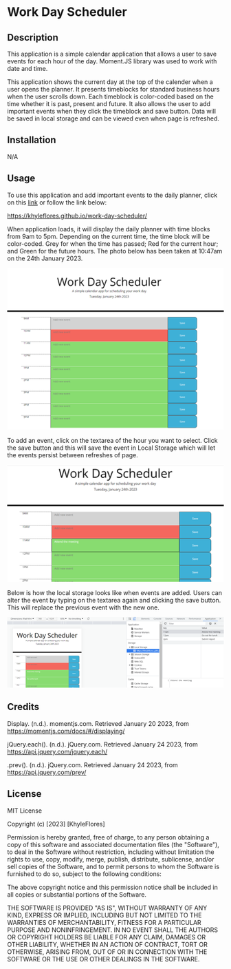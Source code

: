 # Work Day Scheduler

## Description 
This application is a simple calendar application that allows a user to save events for each hour of the day. Moment.JS library was used to work with date and time. 

This application shows the current day at the top of the calender when a user opens the planner. It presents timeblocks for standard business hours when the user scrolls down. Each timeblock is color-coded based on the time whether it is past, present and future. It also allows the user to add important events when they click the timeblock and save button. Data will be saved in local storage and can be viewed even when page is refreshed. 

## Installation

N/A

## Usage
To use this application and add important events to the daily planner, click on this [link](https://khyleflores.github.io/work-day-scheduler/ "Word Day Scheduler") or follow the link below:

https://khyleflores.github.io/work-day-scheduler/

When application loads, it will display the daily planner with time blocks from 9am to 5pm. Depending on the current time, the time block will be color-coded. Grey for when the time has passed; Red for the current hour; and Green for the future hours. The photo below has been taken at 10:47am on the 24th January 2023. 

![Work Day scheduler screenshot](/assets/screenshots/screenshot1.png)

To add an event, click on the textarea of the hour you want to select. Click the save button and this will save the event in Local Storage which will let the events persist between refreshes of page. 

![Add event screenshot](/assets/screenshots/screenshot2.png)

Below is how the local storage looks like when events are added. 
Users can alter the event by typing on the textarea again and clicking the save button. This will replace the previous event with the new one. 

![Add event screenshot](/assets/screenshots/screenshot3.png)

## Credits

Display. (n.d.). momentjs.com. Retrieved January 20 2023, from https://momentjs.com/docs/#/displaying/

jQuery.each(). (n.d.). jQuery.com. Retrieved January 24 2023, from https://api.jquery.com/jquery.each/

.prev(). (n.d.). jQuery.com. Retrieved January 24 2023, from https://api.jquery.com/prev/


## License

MIT License

Copyright (c) [2023] [KhyleFlores]

Permission is hereby granted, free of charge, to any person obtaining a copy
of this software and associated documentation files (the "Software"), to deal
in the Software without restriction, including without limitation the rights
to use, copy, modify, merge, publish, distribute, sublicense, and/or sell
copies of the Software, and to permit persons to whom the Software is
furnished to do so, subject to the following conditions:

The above copyright notice and this permission notice shall be included in all
copies or substantial portions of the Software.

THE SOFTWARE IS PROVIDED "AS IS", WITHOUT WARRANTY OF ANY KIND, EXPRESS OR
IMPLIED, INCLUDING BUT NOT LIMITED TO THE WARRANTIES OF MERCHANTABILITY,
FITNESS FOR A PARTICULAR PURPOSE AND NONINFRINGEMENT. IN NO EVENT SHALL THE
AUTHORS OR COPYRIGHT HOLDERS BE LIABLE FOR ANY CLAIM, DAMAGES OR OTHER
LIABILITY, WHETHER IN AN ACTION OF CONTRACT, TORT OR OTHERWISE, ARISING FROM,
OUT OF OR IN CONNECTION WITH THE SOFTWARE OR THE USE OR OTHER DEALINGS IN THE
SOFTWARE.
